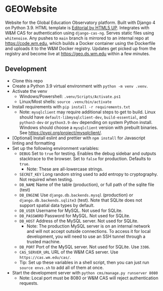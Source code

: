 # GEOWebsite

Website for the Global Education Observatory platform. Built with Django 4 on Python 3.9. HTML template is [Editorial by HTML5 UP](https://html5up.net/editorial). Integrates with W&M CAS for authentication using `django-cas-ng`. Serves static files using `whitenoise`. Any pushes to `main` branch is mirrored to an internal repo at <https://code.wm.edu>, which builds a Docker container using the Dockerfile and uploads it to the W&M Docker registry. Updates get picked up from the registry and become live at <https://geo.ds.wm.edu> within a few minutes.

## Development

- Clone this repo
- Create a Python 3.9 virtual environment with `python -m venv .venv`.
- Activate the venv
  - Windows/Powershell: `.venv/Scripts/Activate.ps1`
  - Linux/Most shells: `source .venv/bin/activate`
- Install requirements with `pip install -r requirements.txt`
  - Note: `mysqlclient` may require additional steps to get to build. Linux should have `default-libmysqlclient-dev`, `build-essential`, and `python3-dev` or `python3.9-dev` depending on system Python install. Windows should choose a `mysqlclient` version with prebuilt binaries. See <https://pypi.org/project/mysqlclient/>.
- [Optional] Install eslint and prettier with `npm install` for Javascript linting and formatting
- Set up the following environment variables:
  - `DEBUG` Set to `true` for testing. Enables the debug sidebar and outputs stacktrace to the browser. Set to `false` for production. Defaults to `true`.
    - Note: These are all-lowercase strings.
  - `SECRET_KEY` Long random string used to add entropy to cryptography. Not required when testing.
  - `DB_NAME` Name of the table (production), or full path of the sqlite file (test)
  - `DB_ENGINE` Use `django.db.backends.mysql` (production) or `django.db.backends.sqlite3` (test). Note that SQLite does not support spatial data types by default.
  - `DB_USER` Username for MySQL. Not used for SQLite.
  - `DB_PASSWORD` Password for MySQL. Not used for SQLite.
  - `DB_HOST` Address of the MySQL server. Not used for SQLite.
    - Note: The production MySQL server is on an internal network and will not accept outside connections. To access it for local development, you will need to use an SSH tunnel through a trusted machine.
  - `DB_PORT` Port of the MySQL server. Not used for SQLite. Use `3306`.
  - `CAS_SERVER_URL` URL of the W&M CAS server. Use `https://cas.wm.edu/cas/`.
  - Tip: Set up these variables in a shell script, then you can just run `source envs.sh` to add all of them at once.
- Start the development server with `python cms/manage.py runserver 8080`
  - Note: Local port must be 8080 or W&M CAS will reject authentication requests.